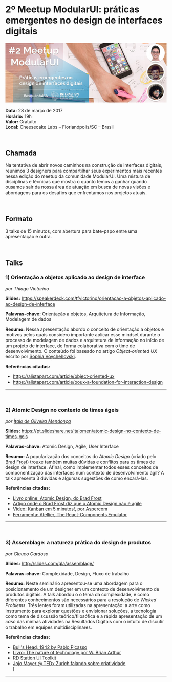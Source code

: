# 2º Meetup ModularUI: práticas emergentes no design de interfaces digitais

![image](images/2017-03-28/cover.jpg)  

**Data:** 28 de março de 2017  
**Horário:** 19h  
**Valor:** Gratuito  
**Local:** Cheesecake Labs – Florianópolis/SC – Brasil

<br/>

## Chamada
Na tentativa de abrir novos caminhos na construção de interfaces digitais, reunimos 3 designers para compartilhar seus experimentos mais recentes nessa edição do meetup da comunidade ModularUI. Uma mistura de disciplinas e técnicas que mostra o quanto temos a ganhar quando ousamos sair da nossa área de atuação em busca de novas visões e abordagens para os desafios que enfrentamos nos projetos atuais.

<br/>

## Formato
3 talks de 15 minutos, com abertura para bate-papo entre uma apresentação e outra.

<br/>

## Talks

### 1) Orientação a objetos aplicado ao design de interface
*por Thiago Victorino*

**Slides:** https://speakerdeck.com/tfvictorino/orientacao-a-objetos-aplicado-ao-design-de-interface  

**Palavras-chave:** Orientação a objetos, Arquitetura de Informação, Modelagem de dados    

**Resumo:** Nessa apresentação abordo o conceito de orientação a objetos e motivos pelos quais considero importante aplicar esse mindset durante o processo de modelagem de dados e arquitetura de informação no início de um projeto de interface, de forma colaborativa com o time de desenvolvimento. O conteúdo foi baseado no artigo _Object-oriented UX_ escrito por [Sophia Voychehovski](https://twitter.com/sophiavux).

**Referências citadas:**
- https://alistapart.com/article/object-oriented-ux
- https://alistapart.com/article/ooux-a-foundation-for-interaction-design

***

<br/>

### 2) Atomic Design no contexto de times ágeis
*por [Ítalo de Oliveira Mendonça](http://www.italomen.com.br)*

**Slides:** https://pt.slideshare.net/italomen/atomic-design-no-contexto-de-times-geis  

**Palavras-chave:** Atomic Design, Agile, User Interface

**Resumo:** A popularização dos conceitos do _Atomic Design_ (criado pelo [Brad Frost](https://twitter.com/brad_frost)) trouxe também muitas dúvidas e conflitos para os times de design de interface. Afinal, como implementar todos esses conceitos de componentização das interfaces num contexto de desenvolvimento ágil? A talk apresenta 3 dúvidas e algumas sugestões de como encará-las.

**Referências citadas:**<br/>
- [Livro online: Atomic Design, do Brad Frost](http://atomicdesign.bradfrost.com/)<br/>
- [Artigo onde o Brad Frost diz que o Atomic Design não é agile](http://bradfrost.com/blog/post/techcrunch/)<br/>
- [Vídeo: Kanban em 5 minutos!, por Aspercom](http://aspercom.com.br/o-que-e-kanban/)<br/>
- [Ferramenta: Atellier, The React-Components Emulator](http://scup.github.io/atellier/)<br/>

***

<br/>

### 3) Assemblage: a natureza prática do design de produtos
*por Glauco Cardoso*

**Slides:** http://slides.com/gla/assemblage/

**Palavras-chave:** Complexidade, Design, Fluxo de trabalho

**Resumo:** Neste seminário apresentou-se uma abordagem para o posicionamento de um designer em um contexto de desenvolvimento de produtos digitais. A talk abordou o o tema da complexidade, e como diferentes conhecimentos são necessários para a resolução de _Wicked Problems_. Três lentes foram utilizadas na apresentação: a arte como instrumento para explorar questões e envisionar soluções, a tecnologia como tema de discussão teórico/filosófica e a rápida apresentação de um _case_ das minhas atividades na Resultados Digitais com o intuito de discutir o trabalho em equipes multidisciplinares.

**Referências citadas:**<br/>
- [Bull's Head, 1942 by Pablo Picasso](http://www.pablopicasso.org/bull-head.jsp)<br />
- [Livro: The nature of technology por W. Brian Arthur](https://www.amazon.com.br/Nature-Technology-What-How-Evolves-ebook/dp/B002RI9W16/ref=sr_1_4?ie=UTF8&qid=1491159789&sr=8-4&keywords=the+nature+of+technology)<br/>
- [RD Station UI Toolkit](http://ui-toolkit.rdstation.com.br)<br />
- [Jojo Mayer @ TEDx Zurich falando sobre criatividade](https://www.youtube.com/watch?v=KExLCJAuTXA)<br />[

***
